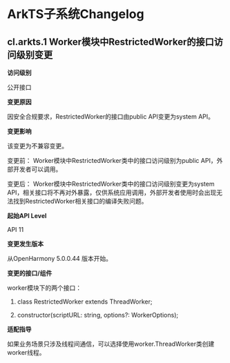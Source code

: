 # ArkTS子系统Changelog

## cl.arkts.1 Worker模块中RestrictedWorker的接口访问级别变更

**访问级别**

公开接口

**变更原因**

因安全合规要求，RestrictedWorker的接口由public API变更为system API。

**变更影响**

该变更为不兼容变更。

变更前：
Worker模块中RestrictedWorker类中的接口访问级别为public API，外部开发者可以调用。

变更后：
Worker模块中RestrictedWorker类中的接口访问级别变更为system API，相关接口将不再对外暴露，仅供系统应用调用，外部开发者使用时会出现无法找到RestrictedWorker相关接口的编译失败问题。

**起始API Level**

API 11

**变更发生版本**

从OpenHarmony 5.0.0.44 版本开始。

**变更的接口/组件**

worker模块下的两个接口：

1. class RestrictedWorker extends ThreadWorker;

2. constructor(scriptURL: string, options?: WorkerOptions);

**适配指导**

如果业务场景只涉及线程间通信，可以选择使用worker.ThreadWorker类创建worker线程。
